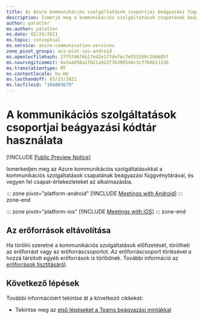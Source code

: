 ```yaml
---
title: Az Azure kommunikációs szolgáltatások csoportjai beágyazási függvénytárának használata
description: Ismerje meg a kommunikációs szolgáltatások csapatának beágyazási függvénytár-képességeit.
author: palatter
ms.author: palatter
ms.date: 02/24/2021
ms.topic: conceptual
ms.service: azure-communication-services
zone_pivot_groups: acs-plat-ios-android
ms.openlocfilehash: 27f574676b17ed2e1f7defec7e555350c39d685f
ms.sourcegitcommit: ba3a4d58a17021a922f763095ddc3cf768b11336
ms.translationtype: MT
ms.contentlocale: hu-HU
ms.lasthandoff: 03/23/2021
ms.locfileid: "104803679"
---
```

# <a name="use-the-communication-services-teams-embed-library"></a>A kommunikációs szolgáltatások csoportjai beágyazási kódtár használata

[!INCLUDE [Public Preview Notice](../../includes/public-preview-include.md)]

Ismerkedjen meg az Azure kommunikációs szolgáltatásokkal a kommunikációs szolgáltatások csapatának beágyazási függvénytárával, és vegyen fel csapat-értekezleteket az alkalmazásba. 

::: zone pivot="platform-android"
[!INCLUDE [Meetings with Android](./includes/samples-android.md)]
::: zone-end

::: zone pivot="platform-ios"
[!INCLUDE [Meetings with iOS](./includes/samples-ios.md)]
::: zone-end

## <a name="clean-up-resources"></a>Az erőforrások eltávolítása

Ha törölni szeretné a kommunikációs szolgáltatások előfizetését, törölheti az erőforrást vagy az erőforráscsoportot. Az erőforráscsoport törlésével a hozzá társított egyéb erőforrások is törlődnek. További információ az [erőforrások tisztításáról](../create-communication-resource.md#clean-up-resources).

## <a name="next-steps"></a>Következő lépések

További információért tekintse át a következő cikkeket:

- Tekintse meg az [első lépéseket a Teams beágyazási mintákkal](./getting-started-with-teams-embed.md)

